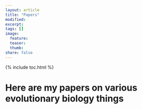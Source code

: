 ```yaml
---
layout: article
title: "Papers"
modified:
excerpt:
tags: []
image:
  feature:
  teaser:
  thumb:
share: false
---
```



{% include toc.html %}

# Here are my papers on various evolutionary biology things


